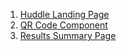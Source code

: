 1. [Huddle Landing Page](https://kafukom.github.io/frontend-projects/Huddle%20Landing%20Page/index.html)
2. [QR Code Component](https://kafukom.github.io/frontend-projects/QR%20Code%20Component/index.html)
3. [Results Summary Page](https://kafukom.github.io/frontend-projects/Results%20Summary%20Page/index.html)

